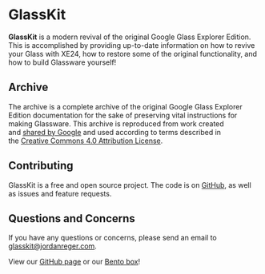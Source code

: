 # GlassKit
**GlassKit** is a modern revival of the original Google Glass Explorer Edition. This is accomplished by providing up-to-date information on how to revive your Glass with XE24, how to restore some of the original functionality, and how to build Glassware yourself!

## Archive
The archive is a complete archive of the original Google Glass Explorer Edition documentation for the sake of preserving vital instructions for making Glassware. This archive is reproduced from work created and [shared by Google](https://developers.google.com/readme/policies) and used according to terms described in the [Creative Commons 4.0 Attribution License](https://creativecommons.org/licenses/by/4.0/).

## Contributing
GlassKit is a free and open source project. The code is on [GitHub](https://github.com/GlassKit), as well as issues and feature requests.

## Questions and Concerns
If you have any questions or concerns, please send an email to [glasskit@jordanreger.com](mailto:glasskit@jordanreger.com).

View our [GitHub page](https://github.com/GlassKit) or our [Bento box](https://bento.me/glasskit)!
